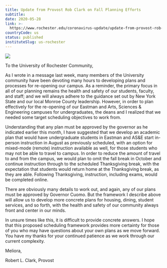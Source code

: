 ```yaml
---
title: Update from Provost Rob Clark on Fall Planning Efforts
subtitle: 
date: 2020-05-28
link: >-
  https://www.rochester.edu/coronavirus-update/update-from-provost-rob-clark-on-fall-planning-efforts/
countryCode: us
status: published
instituteSlug: us-rochester
---
```

![](https://www.rochester.edu/coronavirus-update/wp-content/uploads/2020/03/coronavirus-covid19-updates-and-resources-3-1200x630.png)

To the University of Rochester Community,

As I wrote in a message last week, many members of the University community have been devoting many hours to developing plans and processes for re-opening our campus. As a reminder, the primary focus in all of our planning remains the health and safety of our students, faculty, and staff; and we will always adhere to the guidance set out by New York State and our local Monroe County leadership. However, in order to plan effectively for the re-opening of our Eastman and Arts, Sciences & Engineering campuses for undergraduates, the deans and I realized that we needed some target scheduling objectives to work from.

Understanding that any plan must be approved by the governor as he indicated earlier this month, I have suggested that we develop an academic plan that would have undergraduate students in Eastman and AS&E start in-person instruction in August as previously scheduled, with an option for mixed-mode (remote) instruction available as well, for those students who may not be able to travel to campus. In order to reduce the amount of travel to and from the campus, we would plan to omit the fall break in October and continue instruction through to the scheduled Thanksgiving break, with the expectation that students would return home at the Thanksgiving break, as they are able. Following Thanksgiving, instruction, including exams, would be completed online.

There are obviously many details to work out, and again, any of our plans must be approved by Governor Cuomo. But the framework I describe above will allow us to develop more concrete plans for housing, dining, student services, and so forth, with the health and safety of our community always front and center in our minds.

In unsure times like this, it is difficult to provide concrete answers. I hope that this proposed scheduling framework provides more certainty for those of you who may have questions about your own plans as we move forward. You have my thanks for your continued patience as we work through our current complexity.

Meliora,

Robert L. Clark, Provost